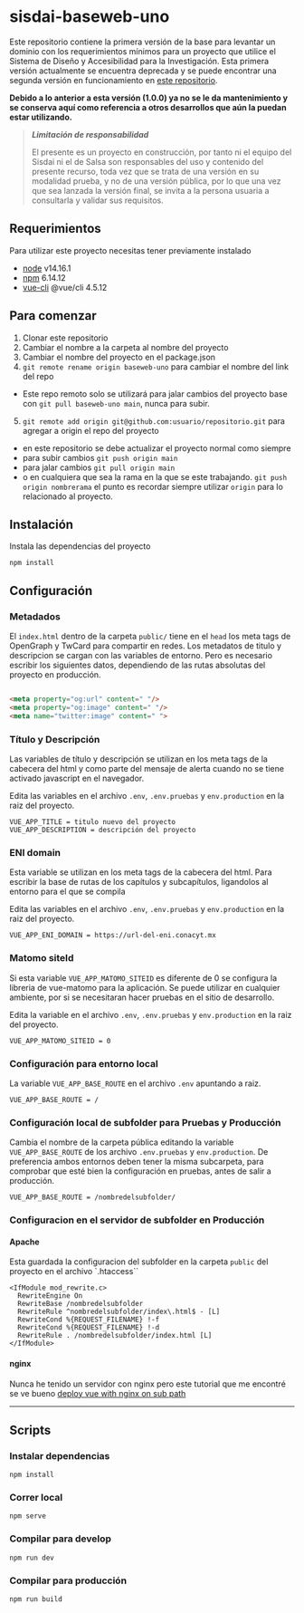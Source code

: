 # sisdai-baseweb-uno

Este repositorio contiene la primera versión de la base para levantar un dominio con los requerimientos mínimos para un 
proyecto que utilice el Sistema de Diseño y Accesibilidad para la Investigación. Esta primera versión actualmente se 
encuentra deprecada y se puede encontrar una segunda versión en funcionamiento en
[este repositorio](https://github.com/salsa-community/sisdai-baseweb).

**Debido a lo anterior a esta versión (1.0.0) ya no se le da mantenimiento y se conserva aquí como referencia a otros 
desarrollos que aún la puedan estar utilizando.**

> **_Limitación de responsabilidad_**
> 
> El presente es un proyecto en construcción, por tanto ni el equipo del Sisdai 
> ni el de Salsa son responsables del uso y contenido del presente recurso, 
> toda vez que se trata de una versión en su modalidad prueba, y no de una 
> versión pública, por lo que una vez que sea lanzada la versión final, 
> se invita a la persona usuaria a consultarla y validar sus requisitos.

## Requerimientos

Para utilizar este proyecto necesitas tener previamente instalado

* [node](https://nodejs.org/en/download/) v14.16.1
* [npm](https://www.npmjs.com/get-npm) 6.14.12
* [vue-cli](https://cli.vuejs.org/guide/installation.html) @vue/cli 4.5.12

## Para comenzar

1. Clonar este repositorio
2. Cambiar el nombre a la carpeta al nombre del proyecto
3. Cambiar el nombre del proyecto en el package.json
4. `git remote rename origin baseweb-uno` para cambiar el nombre del link del repo

* Este repo remoto solo se utilizará para jalar cambios del proyecto base con `git pull baseweb-uno main`, nunca para subir.

5. `git remote add origin git@github.com:usuario/repositorio.git` para agregar a origin el repo del proyecto

* en este repositorio se debe actualizar el proyecto normal como siempre
* para subir cambios `git push origin main`
* para jalar cambios `git pull origin main`
* o en cualquiera que sea la rama en la que se este trabajando. `git push origin nombrerama` el punto es recordar
  siempre utilizar `origin` para lo relacionado al proyecto.

## Instalación

Instala las dependencias del proyecto

```
npm install
```

## Configuración

### Metadados

El `index.html` dentro de la carpeta `public/` tiene en el `head` los meta tags de OpenGraph y TwCard para compartir en
redes. Los metadatos de titulo y descripcion se cargan con las variables de entorno. Pero es necesario escribir los
siguientes datos, dependiendo de las rutas absolutas del proyecto en producción.

```html

<meta property="og:url" content=" "/>
<meta property="og:image" content=" "/>
<meta name="twitter:image" content=" ">
```

### Título y Descripción

Las variables de título y descripción se utilizan en los meta tags de la cabecera del html y como parte del mensaje de
alerta cuando no se tiene activado javascript en el navegador.

Edita las variables en el archivo `.env`, `.env.pruebas` y `env.production` en la raiz del proyecto.

```
VUE_APP_TITLE = titulo nuevo del proyecto
VUE_APP_DESCRIPTION = descripción del proyecto
```

### ENI domain

Esta variable se utilizan en los meta tags de la cabecera del html. Para escribir la base de rutas de los capítulos y
subcapítulos, ligandolos al entorno para el que se compila

Edita las variables en el archivo `.env`, `.env.pruebas` y `env.production` en la raiz del proyecto.

```
VUE_APP_ENI_DOMAIN = https://url-del-eni.conacyt.mx
```

### Matomo siteId

Si esta variable `VUE_APP_MATOMO_SITEID` es diferente de 0 se configura la libreria de vue-matomo para la aplicación. Se
puede utilizar en cualquier ambiente, por si se necesitaran hacer pruebas en el sitio de desarrollo.

Edita la variable en el archivo `.env`, `.env.pruebas` y `env.production` en la raiz del proyecto.

```
VUE_APP_MATOMO_SITEID = 0
```

### Configuración para entorno local

La variable `VUE_APP_BASE_ROUTE` en el archivo `.env` apuntando a raiz.

```
VUE_APP_BASE_ROUTE = /
```

### Configuración local de subfolder para Pruebas y Producción

Cambia el nombre de la carpeta pública editando la variable `VUE_APP_BASE_ROUTE` de los archivo `.env.pruebas`
y `env.production`. De preferencia ambos entornos deben tener la misma subcarpeta, para comprobar que esté bien la
configuración en pruebas, antes de salir a producción.

```
VUE_APP_BASE_ROUTE = /nombredelsubfolder/
```

### Configuracion en el servidor de subfolder en Producción

#### Apache

Esta guardada la configuracion del subfolder en la carpeta `public` del proyecto en el archivo `.htaccess``

```
<IfModule mod_rewrite.c>
  RewriteEngine On
  RewriteBase /nombredelsubfolder
  RewriteRule ^nombredelsubfolder/index\.html$ - [L]
  RewriteCond %{REQUEST_FILENAME} !-f
  RewriteCond %{REQUEST_FILENAME} !-d
  RewriteRule . /nombredelsubfolder/index.html [L]
</IfModule>
```

#### nginx

Nunca he tenido un servidor con nginx pero este tutorial que me encontré se ve bueno
[deploy vue with nginx on sub path](https://medium.com/h-lab/how-to-deploy-vue-with-nginx-on-sub-path-ed8eadbc1bc5)

___

## Scripts

### Instalar dependencias

```
npm install
```

### Correr local

```
npm serve
```

### Compilar para develop

```
npm run dev
```

### Compilar para producción

```
npm run build
```
